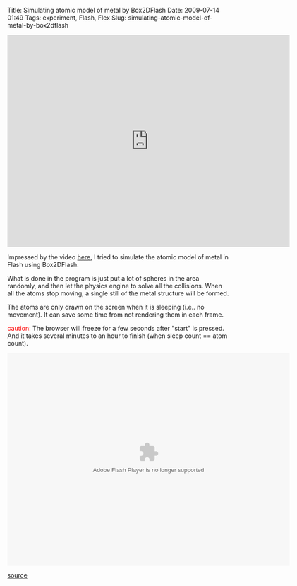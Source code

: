 Title: Simulating atomic model of metal by Box2DFlash
Date: 2009-07-14 01:49
Tags: experiment, Flash, Flex
Slug: simulating-atomic-model-of-metal-by-box2dflash

<iframe src="https://www.flickr.com/photos/andy-li/3716779279/in/set-72157621394341446/player/" width="640" height="480" frameborder="0" allowfullscreen webkitallowfullscreen mozallowfullscreen oallowfullscreen msallowfullscreen></iframe>

Impressed by the video [here][], I tried to simulate the atomic model of
metal in Flash using Box2DFlash.

What is done in the program is just put a lot of spheres in the area
randomly, and then let the physics engine to solve all the collisions.
When all the atoms stop moving, a single still of the metal structure
will be formed.

The atoms are only drawn on the screen when it is sleeping (i.e.. no
movement). It can save some time from not rendering them in each frame.

<span style="color: #ff0000;">caution:</span> The browser will freeze
for a few seconds after "start" is pressed. And it takes several minutes
to an hour to finish (when sleep count == atom count).  

<object type="application/x-shockwave-flash" data="/files/2009/atomicModelSim.swf" width="640" height="480" id="swf35721" style="visibility: visible;"><param name="wmode" value="opaque"><param name="menu" value="true"><param name="quality" value="high"><param name="bgcolor" value="#FFFFFF"><param name="allowScriptAccess" value="always"><param name="allowFullScreen" value="true"></object>

[source][]

  [here]: http://createdigitalmotion.com/2009/07/06/a-different-view-of-particles-real-world-pinscreens/
  [source]: /files/2009/atomicModelSim.zip
